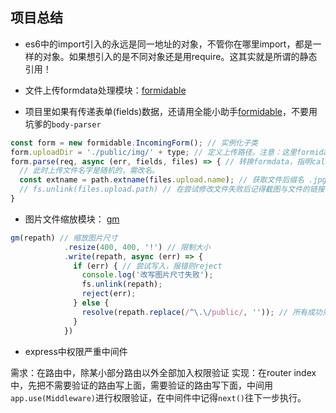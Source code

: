 ## 项目总结

- es6中的import引入的永远是同一地址的对象，不管你在哪里import，都是一样的对象。如果想引入的是不同对象还是用require。这其实就是所谓的静态引用！

- 文件上传formdata处理模块：[formidable](https://github.com/felixge/node-formidable)

- 项目里如果有传递表单(fields)数据，还请用全能小助手[formidable](https://github.com/felixge/node-formidable)，不要用坑爹的`body-parser`

```javascript
const form = new formidable.IncomingForm(); // 实例化子类
form.uploadDir = './public/img/' + type; // 定义上传路径。注意：这里formidable是从node_modules来的，所以'./'所指的是整个程序的CWD。
form.parse(req, async (err, fields, files) => { // 转换formdata，指明callback是异步，里面有await！
  // 此时上传文件名字是随机的，需改名。
  const extname = path.extname(files.upload.name); // 获取文件后缀名 .jpg
  // fs.unlink(files.upload.path) // 在尝试修改文件失败后记得截图与文件的链接
}
```

- 图片文件缩放模块： [gm](https://github.com/aheckmann/gm)

```javascript
gm(repath) // 缩放图片尺寸
            .resize(400, 400, '!') // 限制大小
            .write(repath, async (err) => {
              if (err) { // 尝试写入，报错则reject
                console.log('改写图片尺寸失败');
                fs.unlink(repath);
                reject(err);
              } else {
                resolve(repath.replace(/^\.\/public/, '')); // 所有成功只返回图片路径，替换'/publc'
              }
            })
```
- express中权限严重中间件

需求：在路由中，除某小部分路由以外全部加入权限验证
实现：在router index中，先把不需要验证的路由写上面，需要验证的路由写下面，中间用`app.use(Middleware)`进行权限验证，在中间件中记得`next()`往下一步执行。
